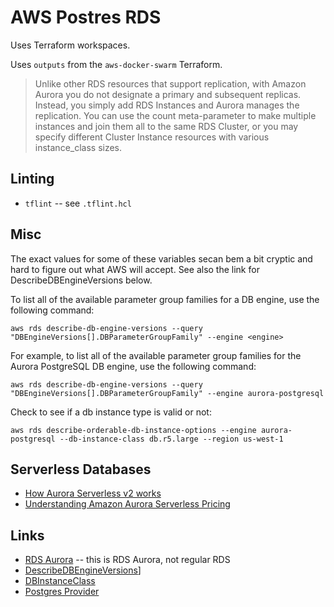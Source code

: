 # AWS Postres RDS

Uses Terraform workspaces.

Uses `outputs` from the `aws-docker-swarm` Terraform.

> Unlike other RDS resources that support replication, with Amazon Aurora you do not designate a primary and subsequent replicas. Instead, you simply add RDS Instances and Aurora manages the replication. You can use the count meta-parameter to make multiple instances and join them all to the same RDS Cluster, or you may specify different Cluster Instance resources with various instance_class sizes.

## Linting

- `tflint` -- see `.tflint.hcl`

## Misc

The exact values for some of these variables secan bem a bit cryptic and hard to figure out what AWS will accept.  See also the link for DescribeDBEngineVersions below.

To list all of the available parameter group families for a DB engine, use the following command:

```aws rds describe-db-engine-versions --query "DBEngineVersions[].DBParameterGroupFamily" --engine <engine>```

For example, to list all of the available parameter group families for the Aurora PostgreSQL DB engine, use the following command:

```aws rds describe-db-engine-versions --query "DBEngineVersions[].DBParameterGroupFamily" --engine aurora-postgresql```

Check to see if a db instance type is valid or not:

```aws rds describe-orderable-db-instance-options --engine aurora-postgresql --db-instance-class db.r5.large --region us-west-1```

## Serverless Databases

- [How Aurora Serverless v2 works](https://docs.aws.amazon.com/AmazonRDS/latest/AuroraUserGuide/aurora-serverless-v2.how-it-works.html)
- [Understanding Amazon Aurora Serverless Pricing](https://www.cloudthread.io/blog/understanding-amazon-aurora-serverless-pricing#:~:text=Aurora%20Capacity%20Units,allocated%20to%20a%20database%20instance.)

## Links

- [RDS Aurora](https://registry.terraform.io/modules/terraform-aws-modules/rds-aurora/aws/latest) -- this is RDS Aurora, not regular RDS
- [DescribeDBEngineVersions](https://docs.aws.amazon.com/AmazonRDS/latest/APIReference/API_DescribeDBEngineVersions.html)]
- [DBInstanceClass](https://docs.aws.amazon.com/AmazonRDS/latest/UserGuide/Concepts.DBInstanceClass.html)
- [Postgres Provider](https://registry.terraform.io/providers/cyrilgdn/postgresql/latest/docs)